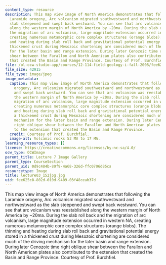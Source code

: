 ```yaml
---
content_type: resource
description: This map view image of North America demonstrates that following the
  Laramide orogeny, Arc volcanism migrated southwestward and northwestward as the
  slab steepened and swept back westward. You can see that arc volcanism was reestablished
  along the western margin of North America by ~20ma. During the slab roll back and
  the migration of arc volcanism, large magnitude extension occurred in western NA,
  creating numerous metamorphic core complex structures (orange blobs). The thinning
  and heating during slab roll back and gravitational potential energy stored in a
  thickened crust during Mesozoic shortening are considered much of the driving mechanism
  for the later basin and range extension. During later Cenozoic time right oblique
  shear between the Farallon and North American plates also contributed to the extension
  that created the Basin and Range Province. Courtesy of Prof. Burchfiel.
file: /ol-ocw-studio-app/courses/12-114-field-geology-i-fall-2005/fee625c8802d010d940903f48ceab37d_lecture03_152jpg.jpg
file_size: 42915
file_type: image/jpeg
image_metadata:
  caption: This map view image of North America demonstrates that following the Laramide
    orogeny, Arc volcanism migrated southwestward and northwestward as the slab steepened
    and swept back westward. You can see that arc volcanism was reestablished along
    the western margin of North America by ~20ma. During the slab roll back and the
    migration of arc volcanism, large magnitude extension occurred in western NA,
    creating numerous metamorphic core complex structures (orange blobs). The thinning
    and heating during slab roll back and gravitational potential energy stored in
    a thickened crust during Mesozoic shortening are considered much of the driving
    mechanism for the later basin and range extension. During later Cenozoic time
    right oblique shear between the Farallon and North American plates also contributed
    to the extension that created the Basin and Range Province.
  credit: Courtesy of Prof. Burchfiel.
  image-alt: Volcanic rocks 53 MA to 17 MA.
learning_resource_types: []
license: https://creativecommons.org/licenses/by-nc-sa/4.0/
ocw_type: OCWImage
parent_title: Lecture 7 Image Gallery
parent_type: CourseSection
parent_uid: 0d9c484b-80f9-4a68-326d-ffc0706d85ca
resourcetype: Image
title: lecture03_152jpg.jpg
uid: fee625c8-802d-010d-9409-03f48ceab37d
---
```

This map view image of North America demonstrates that following the Laramide orogeny, Arc volcanism migrated southwestward and northwestward as the slab steepened and swept back westward. You can see that arc volcanism was reestablished along the western margin of North America by ~20ma. During the slab roll back and the migration of arc volcanism, large magnitude extension occurred in western NA, creating numerous metamorphic core complex structures (orange blobs). The thinning and heating during slab roll back and gravitational potential energy stored in a thickened crust during Mesozoic shortening are considered much of the driving mechanism for the later basin and range extension. During later Cenozoic time right oblique shear between the Farallon and North American plates also contributed to the extension that created the Basin and Range Province. Courtesy of Prof. Burchfiel.